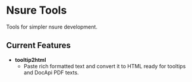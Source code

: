 # Nsure Tools

Tools for simpler nsure development.

## Current Features

* **tooltip2html**
  * Paste rich formatted text and convert it to HTML ready for tooltips and DocApi PDF texts.
